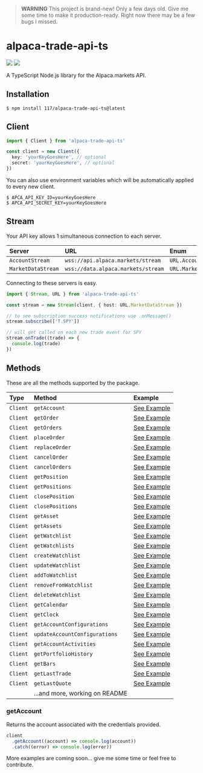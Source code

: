 > **WARNING** This project is brand-new! Only a few days old. Give me some time to make it production-ready. Right now there may be a few bugs I missed.

# alpaca-trade-api-ts

![](https://badgen.net/npm/v/repeat?color=0061FF)
![](https://badgen.net/badge/code%20style/prettier/ff51bc)

A TypeScript Node.js library for the Alpaca.markets API.

## Installation

```console
$ npm install 117/alpaca-trade-api-ts@latest
```

## Client

```typescript
import { Client } from 'alpaca-trade-api-ts'

const client = new Client({
  key: 'yourKeyGoesHere', // optional
  secret: 'yourKeyGoesHere', // optional
})
```

You can also use environment variables which will be automatically applied to
every new client.

```console
$ APCA_API_KEY_ID=yourKeyGoesHere
$ APCA_API_SECRET_KEY=yourKeyGoesHere
```

## Stream

Your API key allows 1 simultaneous connection to each server.

| Server             | URL                                | Enum                   |
| :----------------- | :--------------------------------- | :--------------------- |
| `AccountStream`    | `wss://api.alpaca.markets/stream`  | `URL.AccountStream`    |
| `MarketDataStream` | `wss://data.alpaca.markets/stream` | `URL.MarketDataStream` |

Connecting to these servers is easy.

```typescript
import { Stream, URL } from 'alpaca-trade-api-ts'

const stream = new Stream(client, { host: URL.MarketDataStream })

// to see subscription success notifications use .onMessage()
stream.subscribe(['T.SPY'])

// will get called on each new trade event for SPY
stream.onTrade((trade) => {
  console.log(trade)
})
```

## Methods

These are all the methods supported by the package.

| Type     | Method                         | Example                                     |
| :------- | :----------------------------- | :------------------------------------------ |
| `Client` | `getAccount`                   | [See Example](#getAccount)                  |
| `Client` | `getOrder`                     | [See Example](#getOrder)                    |
| `Client` | `getOrders`                    | [See Example](#getOrders)                   |
| `Client` | `placeOrder`                   | [See Example](#placeOrder)                  |
| `Client` | `replaceOrder`                 | [See Example](#replaceOrder)                |
| `Client` | `cancelOrder`                  | [See Example](#cancelOrder)                 |
| `Client` | `cancelOrders`                 | [See Example](#cancelOrders)                |
| `Client` | `getPosition`                  | [See Example](#getPosition)                 |
| `Client` | `getPositions`                 | [See Example](#getPositions)                |
| `Client` | `closePosition`                | [See Example](#closePosition)               |
| `Client` | `closePositions`               | [See Example](#closePositions)              |
| `Client` | `getAsset`                     | [See Example](#getAsset)                    |
| `Client` | `getAssets`                    | [See Example](#getAssets)                   |
| `Client` | `getWatchlist`                 | [See Example](#getWatchlist)                |
| `Client` | `getWatchlists`                | [See Example](#getWatchlists)               |
| `Client` | `createWatchlist`              | [See Example](#createWatchlist)             |
| `Client` | `updateWatchlist`              | [See Example](#updateWatchlist)             |
| `Client` | `addToWatchlist`               | [See Example](#addToWatchlist)              |
| `Client` | `removeFromWatchlist`          | [See Example](#removeFromWatchlist)         |
| `Client` | `deleteWatchlist`              | [See Example](#deleteWatchlist)             |
| `Client` | `getCalendar`                  | [See Example](#getCalendar)                 |
| `Client` | `getClock`                     | [See Example](#getClock)                    |
| `Client` | `getAccountConfigurations`     | [See Example](#getAccountConfigurations)    |
| `Client` | `updateAccountConfigurations`  | [See Example](#updateAccountConfigurations) |
| `Client` | `getAccountActivities`         | [See Example](#getAccountActivities)        |
| `Client` | `getPortfolioHistory`          | [See Example](#getPortfolioHistory)         |
| `Client` | `getBars`                      | [See Example](#getBars)                     |
| `Client` | `getLastTrade`                 | [See Example](#getLastTrade)                |
| `Client` | `getLastQuote`                 | [See Example](#getLastQuote)                |
|          | ...and more, working on README |                                             |

### getAccount

Returns the account associated with the credentials provided.

```typescript
client
  .getAccount((account) => console.log(account))
  .catch((error) => console.log(error))
```

More examples are coming soon... give me some time or feel free to contribute.
